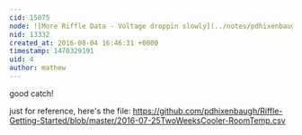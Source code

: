 ```yaml
---
cid: 15075
node: ![More Riffle Data - Voltage droppin slowly](../notes/pdhixenbaugh/08-03-2016/more-riffle-data-voltage-droppin-slowly)
nid: 13332
created_at: 2016-08-04 16:46:31 +0000
timestamp: 1470329191
uid: 4
author: mathew
---
```


good catch!

just for reference, here's the file: https://github.com/pdhixenbaugh/Riffle-Getting-Started/blob/master/2016-07-25TwoWeeksCooler-RoomTemp.csv